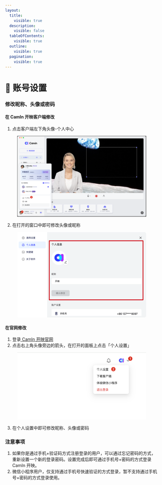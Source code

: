 ```yaml
---
layout:
  title:
    visible: true
  description:
    visible: false
  tableOfContents:
    visible: true
  outline:
    visible: true
  pagination:
    visible: true
---
```


# 🐼 账号设置

### 修改昵称、头像或密码

#### 在 CamIn 开映客户端修改

1. 点击客户端左下角头像-个人中心

<figure><img src="../.gitbook/assets/image (50).png" alt="" width="563"><figcaption></figcaption></figure>

2. 在打开的窗口中即可修改头像或昵称

<figure><img src="../.gitbook/assets/image (51).png" alt="" width="563"><figcaption></figcaption></figure>

#### 在官网修改

1. 登录[ CamIn 开映官网](https://www.camin.cn)
2. 点击右上角头像旁边的箭头，在打开的面板上点击「个人设置」

<figure><img src="../.gitbook/assets/image (16).png" alt="" width="459"><figcaption></figcaption></figure>

3. 在个人设置中即可修改昵称、头像或密码

### 注意事项

1. 如果你是通过手机+验证码方式注册登录的用户，可以通过忘记密码的方式，重新设置一个新的登录密码。设置完成后即可通过手机号+密码的方式登录 CamIn 开映。
2. 微信小程序用户，仅支持通过手机号快速验证的方式登录，暂不支持通过手机号+密码的方式登录使用。


